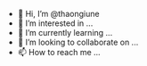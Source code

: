- 👋 Hi, I’m @thaongiune
- 👀 I’m interested in ...
- 🌱 I’m currently learning ...
- 💞️ I’m looking to collaborate on ...
- 📫 How to reach me ...

<!---
thaongiune/thaongiune is a ✨ special ✨ repository because its `README.md` (this file) appears on your GitHub profile.
You can click the Preview link to take a look at your changes.
--->
